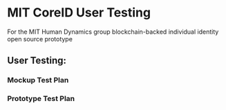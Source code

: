 # MIT CoreID User Testing

For the MIT Human Dynamics group blockchain-backed individual identity open source prototype

## User Testing:

### Mockup Test Plan

### Prototype Test Plan
